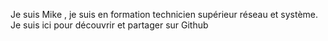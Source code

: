 Je suis Mike , je suis en formation technicien supérieur réseau et système.
Je suis ici pour découvrir et partager sur Github

<!---
delfino69100/delfino69100 is a ✨ special ✨ repository because its `README.md` (this file) appears on your GitHub profile.
You can click the Preview link to take a look at your changes.
--->
